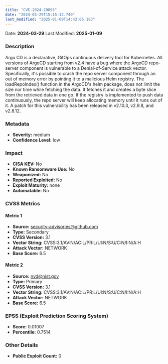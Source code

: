 ```yaml
---
title: "CVE-2024-29893"
date: "2024-03-29T15:15:12.740"
last_modified: "2025-01-09T14:42:05.183"
---
```




Date: **2024-03-29** Last Modified: **2025-01-09**

### Description  
Argo CD is a declarative, GitOps continuous delivery tool for Kubernetes. All versions of ArgoCD starting from v2.4 have a bug where the ArgoCD repo-server component is vulnerable to a Denial-of-Service attack vector. Specifically,  it's possible to crash the repo server component through an out of memory error by pointing it to a malicious Helm registry. The loadRepoIndex() function in the ArgoCD's helm package, does not limit the size nor time while fetching the data. It fetches it and creates a byte slice from the retrieved data in one go. If the registry is implemented to push data continuously, the repo server will keep allocating memory until it runs out of it. A patch for this vulnerability has been released in v2.10.3, v2.9.8, and v2.8.12.

### Metadata  
- **Severity:** medium
- **Confidence Level:** low

### Impact  
- **CISA KEV:** No
- **Known Ransomware Use:** No
- **Weaponized:** No
- **Reported Exploited:** No
- **Exploit Maturity:** none
- **Automatable:** No

### CVSS Metrics  

#### Metric 1
- **Source:** security-advisories@github.com
- **Type:** Secondary
- **CVSS Version:** 3.1
- **Vector String:** CVSS:3.1/AV:N/AC:L/PR:L/UI:N/S:U/C:N/I:N/A:H
- **Attack Vector:** NETWORK
- **Base Score:** 6.5

#### Metric 2
- **Source:** nvd@nist.gov
- **Type:** Primary
- **CVSS Version:** 3.1
- **Vector String:** CVSS:3.1/AV:N/AC:L/PR:L/UI:N/S:U/C:N/I:N/A:H
- **Attack Vector:** NETWORK
- **Base Score:** 6.5


### EPSS (Exploit Prediction Scoring System)  
- **Score:** 0.01007
- **Percentile:** 0.7514

### Other Details  
- **Public Exploit Count:** 0
